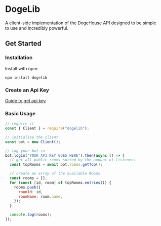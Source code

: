 # DogeLib

A client-side implementation of the DogeHouse API designed to be simple to use and incredibly powerful.

## Get Started

### Installation

Install with npm:

```shell
npm install dogelib
```

### Create an Api Key

[Guide to get api key](https://github.com/benawad/dogehouse/blob/c9d37f707b860ea4ca151b34d1c0e9c10949184d/CREATE_BOT_ACCOUNT.MD)

### Basic Usage

```javascript
// require it
const { Client } = require("dogelib");

// initialise the client
const bot = new Client();

// log your bot in
bot.login("YOUR API KEY GOES HERE").then(async () => {
  // get all public rooms sorted by the amount of listeners
  const topRooms = await bot.rooms.getTop();

  // create an array of the available Rooms
  const rooms = [];
  for (const [id, room] of topRooms.entries()) {
    rooms.push({
      roomId: id,
      roomName: room.name,
    });
  }

  console.log(rooms);
});
```
